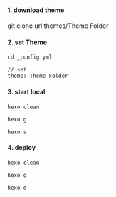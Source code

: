 #### 1. download theme
git clone url themes/Theme Folder

#### 2. set Theme
```
cd _config.yml

// set
theme: Theme Folder
```

#### 3. start local

```shell
hexo clean

hexo g 

hexo s
```

#### 4. deploy

```shell
hexo clean

hexo g 

hexo d
```
